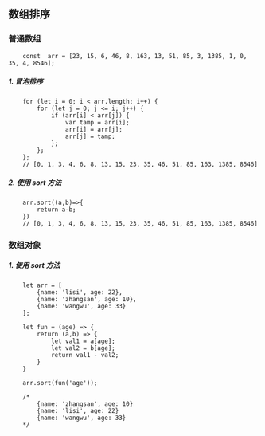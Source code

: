 ## 数组排序

### 普通数组
```javascript{.line-numbers}
    const  arr = [23, 15, 6, 46, 8, 163, 13, 51, 85, 3, 1385, 1, 0, 35, 4, 8546];
```
##### 1. 冒泡排序
```javascript{.line-numbers}
    for (let i = 0; i < arr.length; i++) {
        for (let j = 0; j <= i; j++) {
            if (arr[i] < arr[j]) {
                var tamp = arr[i];
                arr[i] = arr[j];
                arr[j] = tamp;
            };
        };
    };
    // [0, 1, 3, 4, 6, 8, 13, 15, 23, 35, 46, 51, 85, 163, 1385, 8546]
```
##### 2. 使用 sort 方法
```javascript{.line-numbers}
    arr.sort((a,b)=>{
        return a-b;
    })
    // [0, 1, 3, 4, 6, 8, 13, 15, 23, 35, 46, 51, 85, 163, 1385, 8546]
```

### 数组对象

##### 1. 使用 sort 方法
```javascript{.line-numbers}
    let arr = [ 
        {name: 'lisi', age: 22},
        {name: 'zhangsan', age: 10},
        {name: 'wangwu', age: 33}
    ];

    let fun = (age) => {
        return (a,b) => {
            let val1 = a[age];
            let val2 = b[age];
            return val1 - val2;
        }
    }
    
    arr.sort(fun('age'));
    
    /*
        {name: 'zhangsan', age: 10}
        {name: 'lisi', age: 22}
        {name: 'wangwu', age: 33}
    */
```
